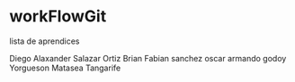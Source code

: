 # workFlowGit

lista de aprendices


Diego Alaxander Salazar Ortiz
Brian Fabian sanchez
oscar armando godoy
Yorgueson Matasea Tangarife


